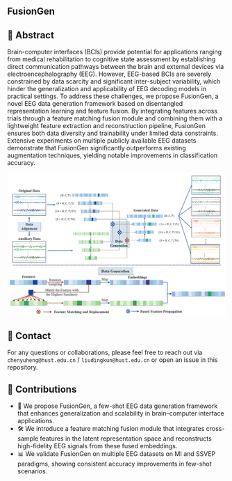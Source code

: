## FusionGen
## 📌 Abstract
Brain-computer interfaces (BCIs) provide potential for applications ranging from medical rehabilitation to cognitive state assessment by establishing direct communication pathways between the brain and external devices via electroencephalography (EEG). However, EEG-based BCIs are severely constrained by data scarcity and significant inter-subject variability, which hinder the generalization and applicability of EEG decoding models in practical settings. To address these challenges, we propose FusionGen, a novel EEG data generation framework based on disentangled representation learning and feature fusion. By integrating features across trials through a feature matching fusion module and combining them with a lightweight feature extraction and reconstruction pipeline, FusionGen ensures both data diversity and trainability under limited data constraints. Extensive experiments on multiple publicly available EEG datasets demonstrate that FusionGen significantly outperforms existing augmentation techniques, yielding notable improvements in classification accuracy.

![FusionGen](./FusionGen/pic/FusionGen.png)

## 📩 Contact
For any questions or collaborations, please feel free to reach out via `chenyuheng@hust.edu.cn` / `liudingkun@hust.edu.cn` or open an issue in this repository.

## 🚀  Contributions
- 🧩 We propose FusionGen, a few-shot EEG data generation framework that enhances generalization and scalability in brain–computer interface applications.
- 🛠️ We introduce a feature matching fusion module that integrates cross-sample features in the latent representation space and reconstructs high-fidelity EEG signals from these fused embeddings. 
- 📊 We validate FusionGen on multiple EEG datasets on MI and SSVEP paradigms, showing consistent accuracy improvements in few-shot scenarios.
